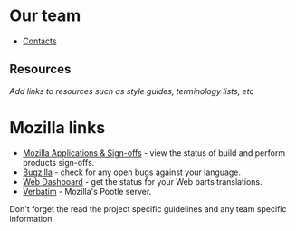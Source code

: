 Our team
========

- [Contacts](https://wiki.mozilla.org/L10n%3ATeams%3Aach)

Resources
---------
_Add links to resources such as style guides, terminology lists, etc_


Mozilla links
=============

- [Mozilla Applications & Sign-offs](https://l10n.mozilla.org/teams/ach#applications) - view the status of build and perform products sign-offs.
- [Bugzilla](https://l10n.mozilla.org/teams/ach#bugzilla) - check for any open bugs against your language.
- [Web Dashboard](https://l10n.mozilla.org/teams/ach#webdashboard) - get the status for your Web parts translations.
- [Verbatim](http://localize.mozilla.org/ach/) - Mozilla's Pootle server.

Don't forget the read the project specific guidelines and any team specific information.

